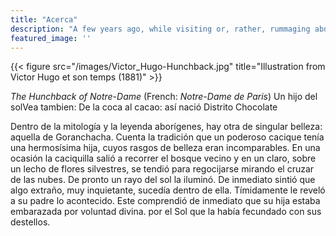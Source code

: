 ```yaml
---
title: "Acerca"
description: "A few years ago, while visiting or, rather, rummaging about Notre-Dame, the author of this book found, in an obscure nook of one of the towers, the following word, engraved by hand upon the wall: —ANANKE."
featured_image: ''
---
```

{{< figure src="/images/Victor_Hugo-Hunchback.jpg" title="Illustration from Victor Hugo et son temps (1881)" >}}

_The Hunchback of Notre-Dame_ (French: _Notre-Dame de Paris_) Un hijo del solVea tambien: De la coca al cacao: así nació Distrito Chocolate

Dentro de la mitología y la leyenda aborígenes, hay otra de singular belleza: aquella de Goranchacha. Cuenta la tradición que un poderoso cacique tenía una hermosísima hija, cuyos rasgos de belleza eran incomparables. En una ocasión la caciquilla salió a recorrer el bosque vecino y en un claro, sobre un lecho de flores silvestres, se tendió para regocijarse mirando el cruzar de las nubes. De pronto un rayo del sol la iluminó. De inmediato sintió que algo extraño, muy inquietante, sucedía dentro de ella. Tímidamente le reveló a su padre lo acontecido. Este comprendió de inmediato que su hija estaba embarazada por voluntad divina. por el Sol que la había fecundado con sus destellos.
